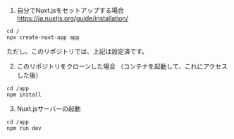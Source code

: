 1. 自分でNuxt.jsをセットアップする場合
https://ja.nuxtjs.org/guide/installation/
~~~~
cd /
npx create-nuxt-app app
~~~~
ただし、このリポジトリでは、上記は設定済です。

2. このリポジトリをクローンした場合
（コンテナを起動して、これにアクセスした後）
~~~~
cd /app
npm install
~~~~

3. Nuxt.jsサーバーの起動
~~~~
cd /app
npm run dev
~~~~